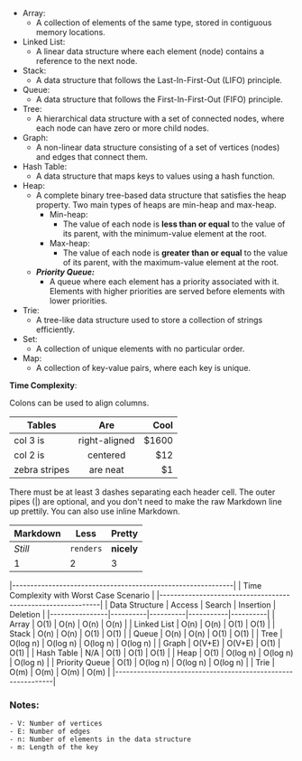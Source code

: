 - Array: 
    - A collection of elements of the same type, stored in contiguous memory locations.
- Linked List: 
    - A linear data structure where each element (node) contains a reference to the next node.
- Stack: 
    - A data structure that follows the Last-In-First-Out (LIFO) principle.
- Queue: 
    - A data structure that follows the First-In-First-Out (FIFO) principle.
- Tree: 
    - A hierarchical data structure with a set of connected nodes, where each node can have zero or more child nodes.
- Graph: 
    - A non-linear data structure consisting of a set of vertices (nodes) and edges that connect them.
- Hash Table: 
    - A data structure that maps keys to values using a hash function.
- Heap: 
    - A complete binary tree-based data structure that satisfies the heap property. Two main types of heaps are min-heap and max-heap.
        - Min-heap: 
            - The value of each node is **less than or equal** to the value of its parent, with the minimum-value element at the root.
        - Max-heap:
            - The value of each node is **greater than or equal** to the value of its parent, with the maximum-value element at the root.
    - ***Priority Queue:***
        - A queue where each element has a priority associated with it. Elements with higher priorities are served before elements with lower priorities.
- Trie: 
    - A tree-like data structure used to store a collection of strings efficiently.
- Set: 
    - A collection of unique elements with no particular order.
- Map: 
    - A collection of key-value pairs, where each key is unique.



**Time Complexity**:

Colons can be used to align columns.

| Tables        | Are           | Cool  |
| ------------- |:-------------:| -----:|
| col 3 is      | right-aligned | $1600 |
| col 2 is      | centered      |   $12 |
| zebra stripes | are neat      |    $1 |

There must be at least 3 dashes separating each header cell.
The outer pipes (|) are optional, and you don't need to make the 
raw Markdown line up prettily. You can also use inline Markdown.

Markdown | Less | Pretty
--- | --- | ---
*Still* | `renders` | **nicely**
1 | 2 | 3

|-------------------------------------------------------------|
|           Time Complexity with Worst Case Scenario          |
|-------------------------------------------------------------|
| Data Structure | Access   | Search   | Insertion | Deletion |
|----------------|----------|----------|-----------|----------|
| Array          | O(1)     | O(n)     | O(n)      | O(n)     |
| Linked List    | O(n)     | O(n)     | O(1)      | O(1)     |
| Stack          | O(n)     | O(n)     | O(1)      | O(1)     |
| Queue          | O(n)     | O(n)     | O(1)      | O(1)     |
| Tree           | O(log n) | O(log n) | O(log n)  | O(log n) |
| Graph          | O(V+E)   | O(V+E)   | O(1)      | O(1)     |
| Hash Table     | N/A      | O(1)     | O(1)      | O(1)     |
| Heap           | O(1)     | O(log n) | O(log n)  | O(log n) |
| Priority Queue | O(1)     | O(log n) | O(log n)  | O(log n) |
| Trie           | O(m)     | O(m)     | O(m)      | O(m)     |
|-------------------------------------------------------------|

### **Notes**:
    - V: Number of vertices
    - E: Number of edges
    - n: Number of elements in the data structure
    - m: Length of the key

